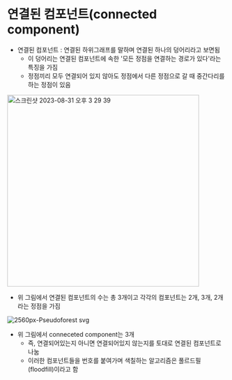 # 연결된 컴포넌트(connected component)
- 연결된 컴포넌트 : 연결된 하위그래프를 말하며 연결된 하나의 덩어리라고 보면됨
  - 이 덩어리는 연결된 컴포넌트에 속한 '모든 정점을 연결하는 경로가 있다'라는 특징을 가짐
  - 정점끼리 모두 연결되어 있지 않아도 정점에서 다른 정점으로 갈 때 중간다리를 하는 정점이 있음
<img width="440" alt="스크린샷 2023-08-31 오후 3 29 39" src="https://github.com/ajhwan/Algorithm_study/assets/129160008/7967371c-6875-44f6-aa69-9f9c03ebc7a8">

- 위 그림에서 연결된 컴포넌트의 수는 총 3개이고 각각의 컴포넌트는 2개, 3개, 2개라는 정점을 가짐

![2560px-Pseudoforest svg](https://github.com/ajhwan/Algorithm_study/assets/129160008/d8d9e9a3-257e-4a65-8389-0d4b702987df)

- 위 그림에서 conneceted component는 3개
  - 즉, 연결되어있는지 아니면 연결되어있지 않는지를 토대로 연결된 컴포넌트로 나눔
  - 이러한 컴포넌트들을 번호를 붙여가며 색칠하는 알고리즘은 풀르드필(floodfill)이라고 함 
